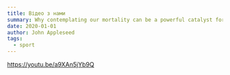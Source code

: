 ```yaml
---
title: Відео з нами
summary: Why contemplating our mortality can be a powerful catalyst for change
date: 2020-01-01
author: John Appleseed
tags:
  - sport
---
```

https://youtu.be/a9XAn5jYb9Q